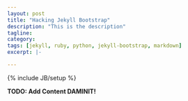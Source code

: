 ```yaml
---
layout: post
title: "Hacking Jekyll Bootstrap"
description: "This is the description"
tagline: 
category: 
tags: [jekyll, ruby, python, jekyll-bootstrap, markdown]
excerpt: |-

---
```

{% include JB/setup %}

**TODO: Add Content DAMINIT!**
